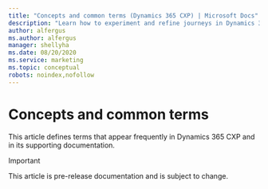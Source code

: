 ```yaml
---
title: "Concepts and common terms (Dynamics 365 CXP) | Microsoft Docs"
description: "Learn how to experiment and refine journeys in Dynamics 365 CXP."
author: alfergus
ms.author: alfergus
manager: shellyha
ms.date: 08/20/2020
ms.service: marketing
ms.topic: conceptual
robots: noindex,nofollow
---
```


# Concepts and common terms

This article defines terms that appear frequently in Dynamics 365 CXP and in its supporting documentation.

> [!IMPORTANT]
> This article is pre-release documentation and is subject to change.